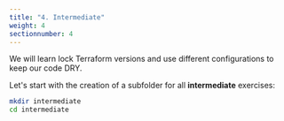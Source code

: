 ```yaml
---
title: "4. Intermediate"
weight: 4
sectionnumber: 4
---
```


We will learn lock Terraform versions and use different configurations to keep our code DRY.

Let's start with the creation of a subfolder for all **intermediate** exercises:

```bash
mkdir intermediate
cd intermediate
```
